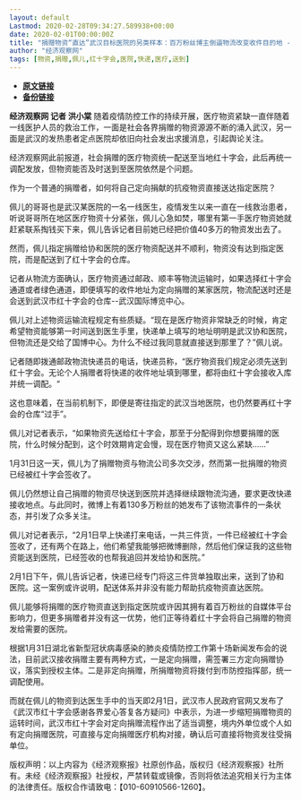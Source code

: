 ```yaml
---
layout: default
Lastmod: 2020-02-28T09:34:27.589938+00:00
date: 2020-02-01T00:00:00Z
title: "捐赠物资“直达”武汉目标医院的另类样本：百万粉丝博主倒逼物流改变收件目的地 - 经济观察网 － 专业财经新闻网站"
author: "经济观察网"
tags: [物资,捐赠,佩儿,红十字会,医院,快递,医疗,送到]
---
```


* [**原文链接**](https://web.archive.org/web/20200202133644/http://www.eeo.com.cn/2020/0201/375383.shtml)
* [**备份链接**](https://web.archive.org/web/20200202133644/http://www.eeo.com.cn/2020/0201/375383.shtml)


**经济观察网 记者 洪小棠** 随着疫情防控工作的持续开展，医疗物资紧缺一直伴随着一线医护人员的救治工作，一面是社会各界捐赠的物资源源不断的涌入武汉，另一面是武汉的发热患者定点医院却依旧向社会发出求援消息，引起舆论关注。

经济观察网此前报道，社会捐赠的医疗物资统一配送至当地红十字会，此后再统一调配发放，但物资能否及时送到至医院依然是个问题。

作为一个普通的捐赠者，如何将自己定向捐献的抗疫物资直接送达指定医院？

佩儿的哥哥也是武汉某医院的一名一线医生，疫情发生以来一直在一线救治患者，听说哥哥所在地区医疗物资十分紧张，佩儿心急如焚，哪里有第一手医疗物资她就赶紧联系掏钱买下来，佩儿告诉记者目前她已经把价值40多万的物资发出去了。

然而，佩儿指定捐赠给协和医院的医疗物资配送并不顺利，物资没有达到指定医院，而是配送到了红十字会的仓库。

记者从物流方面确认，医疗物资通过邮政、顺丰等物流运输时，如果选择红十字会通道或者绿色通道，即便填写的收件地址为定向捐赠的某家医院，物流配送时还是会送到武汉市红十字会的仓库--武汉国际博览中心。

佩儿对上述物资运输流程规定有些质疑。“现在是医疗物资非常缺乏的时候，肯定希望物资能够第一时间送到医生手里，快递单上填写的地址明明是武汉协和医院，但物流还是交给了国博中心。为什么不经过我同意就直接送到那里了？”佩儿说。

记者随即拨通邮政物流快递员的电话，快递员称，“医疗物资我们规定必须先送到红十字会。无论个人捐赠者将快递的收件地址填到哪里，都将由红十字会接收入库并统一调配。“

这也意味着，在当前机制下，即便是寄往指定的武汉当地医院，也仍然要再红十字会的仓库“过手”。

佩儿对记者表示，“如果物资先送给红十字会，那至于分配得到你想要捐赠的医院，什么时候分配到，这个时效期肯定会慢，现在医疗物资又这么紧缺……”

1月31日这一天，佩儿为了捐赠物资与物流公司多次交涉，然而第一批捐赠的物资已经被红十字会签收了。

佩儿仍然想让自己捐赠的物资尽快送到医院并选择继续跟物流沟通，要求更改快递接收地点。与此同时，微博上有着130多万粉丝的她发布了该物流事件的一条状态，并引发了众多关注。

佩儿对记者表示，“2月1日早上快递打来电话，一共三件货，一件已经被红十字会签收了，还有两个在路上，他们希望我能够把微博删除，然后他们保证我的这些物资能送到医院，已经签收的也帮我追回并发给协和医院。”

2月1日下午，佩儿告诉记者，快递已经专门将这三件货单独取出来，送到了协和医院。这一案例或许说明，配送体系并非没有能力帮助抗疫物资直达医院。

佩儿能够将捐赠的医疗物资直送到指定医院或许因其拥有着百万粉丝的自媒体平台影响力，但更多捐赠者并没有这一优势，他们正等待着红十字会将自己捐赠的物资发给需要的医院。

根据1月31日湖北省新型冠状病毒感染的肺炎疫情防控工作第十场新闻发布会的说法，目前武汉接收捐赠主要有两种方式，一是定向捐赠，需签署三方定向捐赠协议，落实到授权主体。二是非定向捐赠，所捐赠物资将拨付到市防控指挥部，统一调配使用。

而就在佩儿的物资到达医生手中的当天即2月1日，武汉市人民政府官网又发布了《武汉市红十字会感谢各界爱心答复各方疑问》中表示，为进一步缩短捐赠物资的运转时间，武汉市红十字会对定向捐赠流程作出了适当调整，境内外单位或个人如有定向捐赠医院，可直接与定向捐赠医疗机构对接，确认后可直接将物资发往受捐单位。

版权声明：以上内容为《经济观察报》社原创作品，版权归《经济观察报》社所有。未经《经济观察报》社授权，严禁转载或镜像，否则将依法追究相关行为主体的法律责任。版权合作请致电：【010-60910566-1260】。

